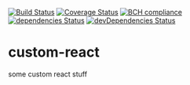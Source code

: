 [![Build Status](https://travis-ci.org/yurikrupnik/custom-react.svg?branch=master)](https://travis-ci.org/yurikrupnik/custom-react)
[![Coverage Status](https://coveralls.io/repos/github/yurikrupnik/custom-react/badge.svg?branch=master)](https://coveralls.io/github/yurikrupnik/custom-react?branch=master)
[![BCH compliance](https://bettercodehub.com/edge/badge/yurikrupnik/custom-react?branch=master)](https://bettercodehub.com/)
[![dependencies Status](https://david-dm.org/yurikrupnik/custom-react/status.svg)](https://david-dm.org/yurikrupnik/custom-react)
[![devDependencies Status](https://david-dm.org/yurikrupnik/custom-react/dev-status.svg)](https://david-dm.org/yurikrupnik/custom-react?type=dev)

# custom-react
some custom react stuff
